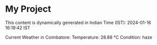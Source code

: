 # My Project

This content is dynamically generated in Indian Time (IST): 2024-01-16 16:19:42 IST


Current Weather in Coimbatore:
Temperature: 28.88 °C
Condition: haze
